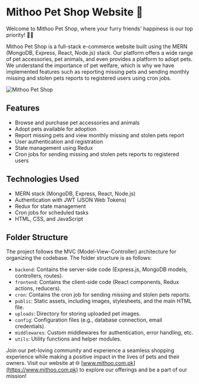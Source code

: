# Mithoo Pet Shop Website 🐾

Welcome to Mithoo Pet Shop, where your furry friends' happiness is our top priority! 🐶🐱

Mithoo Pet Shop is a full-stack e-commerce website built using the MERN (MongoDB, Express, React, Node.js) stack. Our platform offers a wide range of pet accessories, pet animals, and even provides a platform to adopt pets. We understand the importance of pet welfare, which is why we have implemented features such as reporting missing pets and sending monthly missing and stolen pets reports to registered users using cron jobs.

![Mithoo Pet Shop](path/to/screenshot.png)

## Features

- Browse and purchase pet accessories and animals
- Adopt pets available for adoption
- Report missing pets and view monthly missing and stolen pets report
- User authentication and registration
- State management using Redux
- Cron jobs for sending missing and stolen pets reports to registered users

## Technologies Used

- MERN stack (MongoDB, Express, React, Node.js)
- Authentication with JWT (JSON Web Tokens)
- Redux for state management
- Cron jobs for scheduled tasks
- HTML, CSS, and JavaScript

## Folder Structure

The project follows the MVC (Model-View-Controller) architecture for organizing the codebase. The folder structure is as follows:

- `backend`: Contains the server-side code (Express.js, MongoDB models, controllers, routes).
- `frontend`: Contains the client-side code (React components, Redux actions, reducers).
- `cron`: Contains the cron job for sending missing and stolen pets reports.
- `public`: Static assets, including images, stylesheets, and the main HTML file.
- `uploads`: Directory for storing uploaded pet images.
- `config`: Configuration files (e.g., database connection, email credentials).
- `middlewares`: Custom middlewares for authentication, error handling, etc.
- `utils`: Utility functions and helper modules.

Join our pet-loving community and experience a seamless shopping experience while making a positive impact in the lives of pets and their owners. Visit our website at 🌐 [www.mithoo.com.pk](https://www.mithoo.com.pk) to explore our offerings and be a part of our mission!


